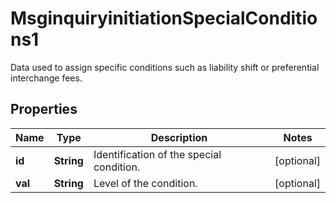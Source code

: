 

# MsginquiryinitiationSpecialConditions1

Data used to assign specific conditions such as liability shift or preferential interchange fees.
## Properties

Name | Type | Description | Notes
------------ | ------------- | ------------- | -------------
**id** | **String** | Identification of the special condition. |  [optional]
**val** | **String** | Level of the condition. |  [optional]



